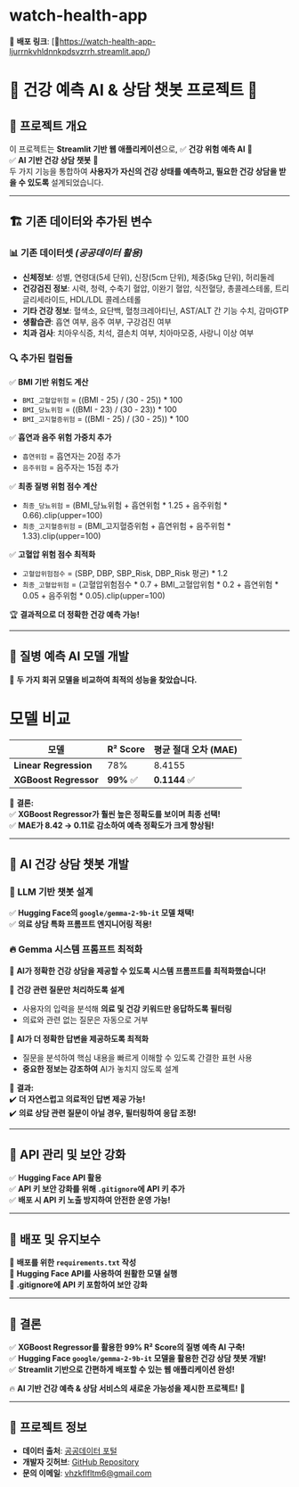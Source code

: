 # watch-health-app


🔗 **배포 링크**: [🚀https://watch-health-app-ljurrnkvhldnnkpdsvzrrh.streamlit.app/)  

# 📌 건강 예측 AI & 상담 챗봇 프로젝트 🚀

## 🏥 프로젝트 개요
이 프로젝트는 **Streamlit 기반 웹 애플리케이션**으로,
✅ **건강 위험 예측 AI** 🤖  
✅ **AI 기반 건강 상담 챗봇** 💬  
두 가지 기능을 통합하여 **사용자가 자신의 건강 상태를 예측하고, 필요한 건강 상담을 받을 수 있도록** 설계되었습니다.

---

## 🏗 기존 데이터와 추가된 변수

### 📊 기존 데이터셋 *(공공데이터 활용)*
- **신체정보**: 성별, 연령대(5세 단위), 신장(5cm 단위), 체중(5kg 단위), 허리둘레
- **건강검진 정보**: 시력, 청력, 수축기 혈압, 이완기 혈압, 식전혈당, 총콜레스테롤, 트리글리세라이드, HDL/LDL 콜레스테롤
- **기타 건강 정보**: 혈색소, 요단백, 혈청크레아티닌, AST/ALT 간 기능 수치, 감마GTP
- **생활습관**: 흡연 여부, 음주 여부, 구강검진 여부
- **치과 검사**: 치아우식증, 치석, 결손치 여부, 치아마모증, 사랑니 이상 여부

### 🔍 추가된 컬럼들
✅ **BMI 기반 위험도 계산**  
- `BMI_고혈압위험` = ((BMI - 25) / (30 - 25)) * 100  
- `BMI_당뇨위험` = ((BMI - 23) / (30 - 23)) * 100  
- `BMI_고지혈증위험` = ((BMI - 25) / (30 - 25)) * 100  

✅ **흡연과 음주 위험 가중치 추가**  
- `흡연위험` = 흡연자는 20점 추가  
- `음주위험` = 음주자는 15점 추가  

✅ **최종 질병 위험 점수 계산**  
- `최종_당뇨위험` = (BMI_당뇨위험 + 흡연위험 * 1.25 + 음주위험 * 0.66).clip(upper=100)  
- `최종_고지혈증위험` = (BMI_고지혈증위험 + 흡연위험 + 음주위험 * 1.33).clip(upper=100)  

✅ **고혈압 위험 점수 최적화**  
- `고혈압위험점수` = (SBP, DBP, SBP_Risk, DBP_Risk 평균) * 1.2  
- `최종_고혈압위험` = (고혈압위험점수 * 0.7 + BMI_고혈압위험 * 0.2 + 흡연위험 * 0.05 + 음주위험 * 0.05).clip(upper=100)  

🏆 **결과적으로 더 정확한 건강 예측 가능!**

---
## 🔬 **질병 예측 AI 모델 개발**

🚀 **두 가지 회귀 모델을 비교하여 최적의 성능을 찾았습니다.**

# 모델 비교
| 모델                  | R² Score | 평균 절대 오차 (MAE) |
|-------------------|---------|------------------|
| **Linear Regression**  | 78%    | 8.4155           |
| **XGBoost Regressor**  | **99%** ✅ | **0.1144** ✅ |

🎯 **결론:**  
✅ **XGBoost Regressor가 훨씬 높은 정확도를 보이며 최종 선택!**  
✅ **MAE가 8.42 → 0.11로 감소하여 예측 정확도가 크게 향상됨!**  



---

## 💬 AI 건강 상담 챗봇 개발

### 🎯 LLM 기반 챗봇 설계
✅ **Hugging Face의 `google/gemma-2-9b-it` 모델 채택!**  
✅ **의료 상담 특화 프롬프트 엔지니어링 적용!**  

### 🔥 Gemma 시스템 프롬프트 최적화
🤖 **AI가 정확한 건강 상담을 제공할 수 있도록 시스템 프롬프트를 최적화했습니다!**  

📌 **건강 관련 질문만 처리하도록 설계**  
- 사용자의 입력을 분석해 **의료 및 건강 키워드만 응답하도록 필터링**  
- 의료와 관련 없는 질문은 자동으로 거부  

📌 **AI가 더 정확한 답변을 제공하도록 최적화**  
- 질문을 분석하여 핵심 내용을 빠르게 이해할 수 있도록 간결한 표현 사용  
- **중요한 정보는 강조하여** AI가 놓치지 않도록 설계  

🎯 **결과:**  
✔️ **더 자연스럽고 의료적인 답변 제공 가능!**  
✔️ **의료 상담 관련 질문이 아닐 경우, 필터링하여 응답 조정!**  

---

## 🔐 API 관리 및 보안 강화

✅ **Hugging Face API 활용**  
✅ **API 키 보안 강화를 위해 `.gitignore`에 API 키 추가**  
✅ **배포 시 API 키 노출 방지하여 안전한 운영 가능!**  

---

## 🚀 배포 및 유지보수
📌 **배포를 위한 `requirements.txt` 작성**  
📌 **Hugging Face API를 사용하여 원활한 모델 실행**  
📌 **.gitignore에 API 키 포함하여 보안 강화**  

---

## 🎯 결론
✅ **XGBoost Regressor를 활용한 99% R² Score의 질병 예측 AI 구축!**  
✅ **Hugging Face `google/gemma-2-9b-it` 모델을 활용한 건강 상담 챗봇 개발!**  
✅ **Streamlit 기반으로 간편하게 배포할 수 있는 웹 애플리케이션 완성!**  

🔥 **AI 기반 건강 예측 & 상담 서비스의 새로운 가능성을 제시한 프로젝트!** 🚀

---

## 📌 프로젝트 정보
- **데이터 출처**: [공공데이터 포털](https://www.data.go.kr/data/15007122/fileData.do)
- **개발자 깃허브**: [GitHub Repository](https://github.com/qoeka98/watch-health-app)
- **문의 이메일**: vhzkflfltm6@gmail.com




